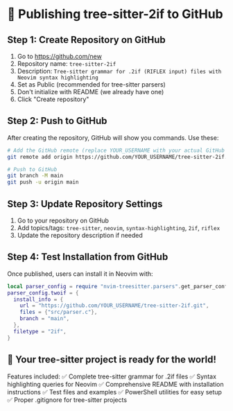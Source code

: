 # 🚀 Publishing tree-sitter-2if to GitHub

## Step 1: Create Repository on GitHub
1. Go to https://github.com/new
2. Repository name: `tree-sitter-2if`
3. Description: `Tree-sitter grammar for .2if (RIFLEX input) files with Neovim syntax highlighting`
4. Set as Public (recommended for tree-sitter parsers)
5. Don't initialize with README (we already have one)
6. Click "Create repository"

## Step 2: Push to GitHub
After creating the repository, GitHub will show you commands. Use these:

```bash
# Add the GitHub remote (replace YOUR_USERNAME with your actual GitHub username)
git remote add origin https://github.com/YOUR_USERNAME/tree-sitter-2if.git

# Push to GitHub
git branch -M main
git push -u origin main
```

## Step 3: Update Repository Settings
1. Go to your repository on GitHub
2. Add topics/tags: `tree-sitter`, `neovim`, `syntax-highlighting`, `2if`, `riflex`
3. Update the repository description if needed

## Step 4: Test Installation from GitHub
Once published, users can install it in Neovim with:

```lua
local parser_config = require "nvim-treesitter.parsers".get_parser_configs()
parser_config.twoif = {
  install_info = {
    url = "https://github.com/YOUR_USERNAME/tree-sitter-2if.git",
    files = {"src/parser.c"},
    branch = "main",
  },
  filetype = "2if",
}
```

## 🎉 Your tree-sitter project is ready for the world!

Features included:
✅ Complete tree-sitter grammar for .2if files
✅ Syntax highlighting queries for Neovim
✅ Comprehensive README with installation instructions
✅ Test files and examples
✅ PowerShell utilities for easy setup
✅ Proper .gitignore for tree-sitter projects